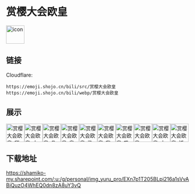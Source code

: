 # 赏樱大会欧皇
<img src="https://emoji.shojo.cn/bili/src/赏樱大会欧皇/icon.png" width="50" height="50" alt="icon">

## 链接
Cloudflare:
```
https://emoji.shojo.cn/bili/src/赏樱大会欧皇
https://emoji.shojo.cn/bili/webp/赏樱大会欧皇
```
## 展示
<img src="https://emoji.shojo.cn/bili/src/赏樱大会欧皇/赏樱大会欧皇-拜托了.png" width="50" height="50" alt="赏樱大会欧皇-拜托了"><img src="https://emoji.shojo.cn/bili/src/赏樱大会欧皇/赏樱大会欧皇-大小姐.png" width="50" height="50" alt="赏樱大会欧皇-大小姐"><img src="https://emoji.shojo.cn/bili/src/赏樱大会欧皇/赏樱大会欧皇-凡尔赛.png" width="50" height="50" alt="赏樱大会欧皇-凡尔赛"><img src="https://emoji.shojo.cn/bili/src/赏樱大会欧皇/赏樱大会欧皇-皇家口气.png" width="50" height="50" alt="赏樱大会欧皇-皇家口气"><img src="https://emoji.shojo.cn/bili/src/赏樱大会欧皇/赏樱大会欧皇-马萨卡.png" width="50" height="50" alt="赏樱大会欧皇-马萨卡"><img src="https://emoji.shojo.cn/bili/src/赏樱大会欧皇/赏樱大会欧皇-我也要.png" width="50" height="50" alt="赏樱大会欧皇-我也要"><img src="https://emoji.shojo.cn/bili/src/赏樱大会欧皇/赏樱大会欧皇-吸欧气.png" width="50" height="50" alt="赏樱大会欧皇-吸欧气"><img src="https://emoji.shojo.cn/bili/src/赏樱大会欧皇/赏樱大会欧皇-一发入魂.png" width="50" height="50" alt="赏樱大会欧皇-一发入魂"><img src="https://emoji.shojo.cn/bili/src/赏樱大会欧皇/赏樱大会欧皇-中了.png" width="50" height="50" alt="赏樱大会欧皇-中了"><img src="https://emoji.shojo.cn/bili/src/赏樱大会欧皇/赏樱大会欧皇-抓住希望.png" width="50" height="50" alt="赏樱大会欧皇-抓住希望">

## 下载地址

https://shamiko-my.sharepoint.com/:u:/g/personal/img_yuru_pro/EXn7p1T205BLpi216a1sVvABiQuzO4WhEQ0dn8zA8uY3vQ